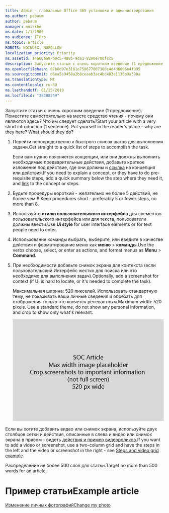 ```yaml
---
title: Admin - глобальные Office 365 установки и администрирования
ms.author: pebaum
author: pebaum
manager: mnirkhe
ms.date: 1/1/1900
ms.audience: ITPro
ms.topic: article
ROBOTS: NOINDEX, NOFOLLOW
localization_priority: Priority
ms.assetid: a4a66aa8-b9c5-488b-9da1-8290e700fcc5
description: Запустите статьи с очень коротким введение (1 предложение). Поместите самостоятельно на месте средство чтения - почему они являются здесь? Что им следует сделать?
ms.openlocfilehash: 07b0d97e3181e758677007380c4d4d6006e4f995
ms.sourcegitcommit: d6ea5e9458a2b8ceaab3ac4bd483e1130b9a398a
ms.translationtype: MT
ms.contentlocale: ru-RU
ms.lasthandoff: 01/15/2019
ms.locfileid: "28308249"
---
```

<span data-ttu-id="c7633-p102">Запустите статьи с очень коротким введение (1 предложение). Поместите самостоятельно на месте средство чтения - почему они являются здесь? Что им следует сделать?</span><span class="sxs-lookup"><span data-stu-id="c7633-p102">Start your article with a very short introduction (1 sentence). Put yourself in the reader's place - why are they here? What should they do?</span></span> 
  
1. <span data-ttu-id="c7633-108">Перейти непосредственно к быстрого список шагов для выполнения задачи.</span><span class="sxs-lookup"><span data-stu-id="c7633-108">Get straight to a quick list of steps to accomplish the task.</span></span>
    
    <span data-ttu-id="c7633-109">Если вам нужно поясняется концепции, или они должны выполнить необходимые предварительные действия, добавьте краткое изложение под действие, где они должны и [ссылка](https://support.office.com/article/f37e7984-cf03-4fde-92d3-82970d7e241b.aspx) на концепция или действия.</span><span class="sxs-lookup"><span data-stu-id="c7633-109">If you need to explain a concept, or they have to do pre-requisite steps, add a quick summary below the step where they need it, and [link](https://support.office.com/article/f37e7984-cf03-4fde-92d3-82970d7e241b.aspx) to the concept or steps.</span></span> 
    
2. <span data-ttu-id="c7633-110">Будьте процедуры короткий - желательно не более 5 действий, не более чем 8.</span><span class="sxs-lookup"><span data-stu-id="c7633-110">Keep procedures short - preferably 5 or fewer steps, no more than 8.</span></span>
    
3. <span data-ttu-id="c7633-111">Используйте **стилю пользовательского интерфейса** для элементов пользовательского интерфейса или для текста, пользователи должны ввести.</span><span class="sxs-lookup"><span data-stu-id="c7633-111">Use **Ui style** for user interface elements or for text people need to enter.</span></span> 
    
4. <span data-ttu-id="c7633-112">Использование команды выбрать, выберите, или введите в качестве действия и форматирование меню как **меню** \> **команды**.</span><span class="sxs-lookup"><span data-stu-id="c7633-112">Use the verbs choose, select, or enter as actions, and format menus as **Menu** \> **Command**.</span></span>
    
5. <span data-ttu-id="c7633-113">При необходимости добавьте снимок экрана для контекста (если пользовательский Интерфейс жестко для поиска или это необходимо для выполнения задач).</span><span class="sxs-lookup"><span data-stu-id="c7633-113">Optionally, add a screenshot for context (if UI is hard to locate, or it's needed to complete the task).</span></span>
    
    <span data-ttu-id="c7633-p103">Максимальная ширина: 520 пикселей. Использовать стандартную тему, не показывать ваши личные сведения и обрезать для отображения только что является релевантным.</span><span class="sxs-lookup"><span data-stu-id="c7633-p103">Maximum width: 520 pixels. Use a standard theme, do not show any personal information, and crop to show only what's relevant.</span></span> 
    
    ![Заполнитель - Максимальная ширина для SOC статье Картинка — это 520 пикселей](media/7d43d3be-8658-4a5b-aa15-ed62a47a2b24.png)
  
<span data-ttu-id="c7633-117">Если вы хотите добавить видео или снимок экрана, используйте двух столбцов сетки и действия, описанные в слева и видео или снимок экрана в правом - видеть [действия и пример видеороликов](https://support.office.com/article/14ce8e82-efa0-47f5-bb84-94f078db3dae.aspx).</span><span class="sxs-lookup"><span data-stu-id="c7633-117">If you want to add a video or screenshot, use a two-column grid and have the steps in the left and the video or screenshot in the right - see [Steps and video grid example](https://support.office.com/article/14ce8e82-efa0-47f5-bb84-94f078db3dae.aspx).</span></span> 
  
<span data-ttu-id="c7633-118">Распределение не более 500 слов для статьи.</span><span class="sxs-lookup"><span data-stu-id="c7633-118">Target no more than 500 words for an article.</span></span>
  
# <a name="example-article"></a><span data-ttu-id="c7633-119">Пример статьи</span><span class="sxs-lookup"><span data-stu-id="c7633-119">Example article</span></span>

[<span data-ttu-id="c7633-120">Изменение личных фотографий</span><span class="sxs-lookup"><span data-stu-id="c7633-120">Change my photo</span></span>](https://support.office.com/article/555376e0-1fca-49ba-8434-307a0525c767.aspx)
  

